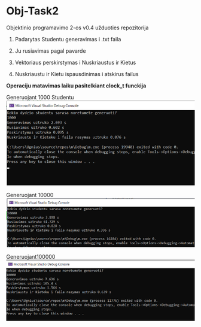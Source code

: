 # Obj-Task2
Objektinio programavimo 2-os v0.4 užduoties repozitorija

1. Padarytas Studentu generavimas i .txt faila

2. Ju rusiavimas pagal pavarde

3. Vektoriaus perskirstymas i Nuskriaustus ir Kietus

4. Nuskriaustu ir Kietu ispausdinimas i atskirus failus

**Operaciju matavimas laiku pasitelkiant clock_t funckija**

Generuojant 1000 Studentu
![1000_Generavimas](https://raw.githubusercontent.com/ugniusado/Obj-Task2/v0.4/V0.4_1.png)

Generuojant 10000
![10000_Generavimas](https://raw.githubusercontent.com/ugniusado/Obj-Task2/v0.4/V0.4_2.png)

Generuojant100000
![100000_Generavimas](https://raw.githubusercontent.com/ugniusado/Obj-Task2/v0.4/V0.4_3.png)







